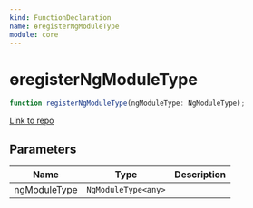 ```yaml
---
kind: FunctionDeclaration
name: ɵregisterNgModuleType
module: core
---
```


# ɵregisterNgModuleType

```ts
function registerNgModuleType(ngModuleType: NgModuleType);
```

[Link to repo](https://github.com/timdeschryver/angular/blob/master/packages/core/src/linker/ng_module_factory_registration.ts#L42-L57)

## Parameters

| Name         | Type                | Description |
| ------------ | ------------------- | ----------- |
| ngModuleType | `NgModuleType<any>` |             |
